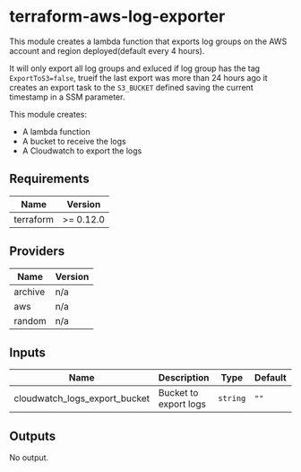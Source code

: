 # terraform-aws-log-exporter

This module creates a lambda function that exports log groups on the AWS account and region deployed(default every 4 hours).

It will only export all log groups and exluced if log group has the tag `ExportToS3=false`, trueif the last export was more than 24 hours ago it creates an export task to the `S3_BUCKET` defined saving the current timestamp in a SSM parameter.

This module creates:
 - A lambda function
 - A bucket to receive the logs
 - A Cloudwatch to export the logs

<!--- BEGIN_TF_DOCS --->

## Requirements

| Name | Version |
|------|---------|
| terraform | >= 0.12.0 |

## Providers

| Name | Version |
|------|---------|
| archive | n/a |
| aws | n/a |
| random | n/a |

## Inputs

| Name | Description | Type | Default | Required |
|------|-------------|------|---------|:--------:|
| cloudwatch\_logs\_export\_bucket | Bucket to export logs | `string` | `""` | no |

## Outputs

No output.
